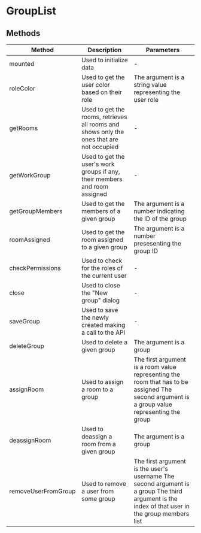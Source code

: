 # GroupList

## Methods

<!-- @vuese:GroupList:methods:start -->
|Method|Description|Parameters|
|---|---|---|
|mounted|Used to initialize data|-|
|roleColor|Used to get the user color based on their role|The argument is a string value representing the user role|
|getRooms|Used to get the rooms, retrieves all rooms and shows only the ones that are not occupied|-|
|getWorkGroup|Used to get the user's work groups if any, their members and room assigned|-|
|getGroupMembers|Used to get the members of a given group|The argument is a number indicating the ID of the group|
|roomAssigned|Used to get the room assigned to a given group|The argument is a number presesenting the group ID|
|checkPermissions|Used to check for the roles of the current user|-|
|close|Used to close the "New group" dialog|-|
|saveGroup|Used to save the newly created making a call to the API|-|
|deleteGroup|Used to delete a given group|The argument is a group|
|assignRoom|Used to assign a room to a group|The first argument is a room value representing the room that has to be assigned The second argument is a group value representing the group|
|deassignRoom|Used to deassign a room from a given group|The argument is a group|
|removeUserFromGroup|Used to remove a user from some group|The first argument is the user's username The second argument is a group The third argument is the index of that user in the group members list|

<!-- @vuese:GroupList:methods:end -->


